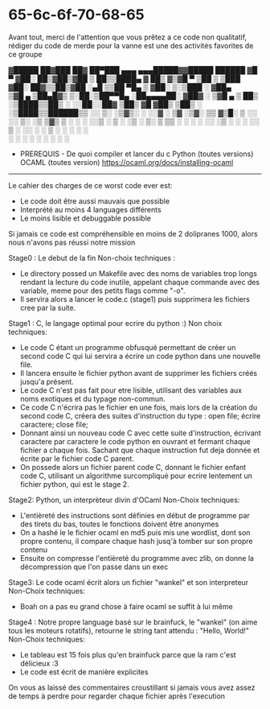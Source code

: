 # 65-6c-6f-70-68-65

Avant tout, merci de l'attention que vous prêtez a ce code non qualitatif, rédiger du code de merde pour la vanne est une des activités favorites de ce groupe


▓█████  ██▓███   ██▓ ██▀███   ▄▄▄     ▄▄▄█████▓▓█████   ██████ 
▓█   ▀ ▓██░  ██▒▓██▒▓██ ▒ ██▒▒████▄   ▓  ██▒ ▓▒▓█   ▀ ▒██    ▒ 
▒███   ▓██░ ██▓▒▒██▒▓██ ░▄█ ▒▒██  ▀█▄ ▒ ▓██░ ▒░▒███   ░ ▓██▄   
▒▓█  ▄ ▒██▄█▓▒ ▒░██░▒██▀▀█▄  ░██▄▄▄▄██░ ▓██▓ ░ ▒▓█  ▄   ▒   ██▒
░▒████▒▒██▒ ░  ░░██░░██▓ ▒██▒ ▓█   ▓██▒ ▒██▒ ░ ░▒████▒▒██████▒▒
░░ ▒░ ░▒▓▒░ ░  ░░▓  ░ ▒▓ ░▒▓░ ▒▒   ▓▒█░ ▒ ░░   ░░ ▒░ ░▒ ▒▓▒ ▒ ░
 ░ ░  ░░▒ ░      ▒ ░  ░▒ ░ ▒░  ▒   ▒▒ ░   ░     ░ ░  ░░ ░▒  ░ ░
   ░   ░░        ▒ ░  ░░   ░   ░   ▒    ░         ░   ░  ░  ░  
   ░  ░          ░     ░           ░  ░           ░  ░      ░  
                                                               

- PREREQUIS -
De quoi compiler et lancer du c
Python (toutes versions)
OCAML (toutes version) https://ocaml.org/docs/installing-ocaml
--------------

Le cahier des charges de ce worst code ever est:
- Le code doit être aussi mauvais que possible
- Interprété au moins 4 languages différents
- Le moins lisible et debuggable possible

Si jamais ce code est compréhensible en moins de 2 dolipranes 1000, alors nous n'avons pas réussi notre mission

Stage0 : Le debut de la fin
    Non-choix techniques :
- Le directory possed un Makefile avec des noms de variables trop longs rendant la lecture du code inutile, appelant chaque commande avec des variable, meme pour des petits flags comme "-o".
- Il servira alors a lancer le code.c (stage1) puis supprimera les fichiers cree par la suite.

Stage1 : C, le langage optimal pour ecrire du python :)
    Non choix techniques:
- Le code C étant un programme obfusqué permettant de créer un second code C qui lui servira a écrire un code python dans une nouvelle file.
- Il lancera ensuite le fichier python avant de supprimer les fichiers créés jusqu'a présent.
- Le code C n'est pas fait pour etre lisible, utilisant des variables aux noms exotiques et du typage non-commun.
- Ce code C n'écrira pas le fichier en une fois, mais lors de la création du second code C, créera des suites d'instruction du type : open file; écrire caractere; close file;
- Donnant ainsi un nouveau code C avec cette suite d'instruction, écrivant caractere par caractere le code python en ouvrant et fermant chaque fichier a chaque fois. Sachant que chaque instruction fut deja donnée et écrite par le fichier code C parent.
- On possede alors un fichier parent code C, donnant le fichier enfant code C, utilisant un algorithme surcompliqué pour ecrire lentement un fichier python, qui est le stage 2.

Stage2: Python, un interprèteur divin d'OCaml
    Non-Choix techniques:
- L'entièreté des instructions sont définies en début de programme par des tirets du bas, toutes le fonctions doivent être anonymes
- On a hashé le le fichier ocaml en md5 puis mis une wordlist, dont son propre contenu, il compare chaque hash jusq'à tomber sur son propre contenu
- Ensuite on compresse l'entièreté du programme avec zlib, on donne la décompression que l'on passe dans un exec

Stage3: Le code ocaml écrit alors un fichier "wankel" et son interpreteur
    Non-Choix techniques:
- Boah on a pas eu grand chose à faire ocaml se suffit à lui même

Stage4 : Notre propre language basé sur le brainfuck, le "wankel" (on aime tous les moteurs rotatifs), retourne le string tant attendu : "Hello, World!"
    Non-Choix techniques:
- Le tableau est 15 fois plus qu'en brainfuck parce que la ram c'est délicieux :3
- Le code est écrit de manière explicites


On vous as laissé des commentaires croustillant si jamais vous avez assez de temps à perdre pour regarder chaque fichier après l'execution

